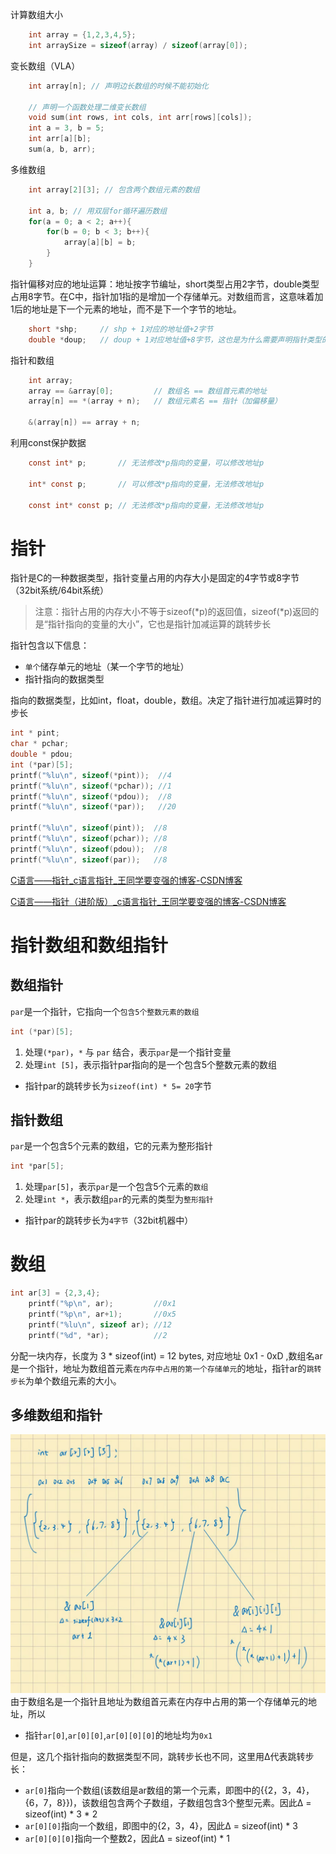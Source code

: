 计算数组大小

```c
    int array = {1,2,3,4,5};
    int arraySize = sizeof(array) / sizeof(array[0]);
```

变长数组（VLA）

```c
    int array[n]; // 声明边长数组的时候不能初始化

    // 声明一个函数处理二维变长数组
    void sum(int rows, int cols, int arr[rows][cols]);
    int a = 3, b = 5;
    int arr[a][b];
    sum(a, b, arr);
```

多维数组

```c
    int array[2][3]; // 包含两个数组元素的数组

    int a, b; // 用双层for循环遍历数组
    for(a = 0; a < 2; a++){
        for(b = 0; b < 3; b++){
            array[a][b] = b;
        }
    }
```

指针偏移对应的地址运算：地址按字节编址，short类型占用2字节，double类型占用8字节。在C中，指针加1指的是增加一个存储单元。对数组而言，这意味着加1后的地址是下一个元素的地址，而不是下一个字节的地址。

```c
    short *shp;     // shp + 1对应的地址值+2字节 
    double *doup;   // doup + 1对应地址值+8字节，这也是为什么需要声明指针类型的原因
```

指针和数组

```c
    int array;
    array == &array[0];         // 数组名 == 数组首元素的地址
    array[n] == *(array + n);   // 数组元素名 == 指针（加偏移量）
    
    &(array[n]) == array + n;
```

利用const保护数据

```c
    const int* p;       // 无法修改*p指向的变量，可以修改地址p

    int* const p;       // 可以修改*p指向的变量，无法修改地址p

    const int* const p; // 无法修改*p指向的变量，无法修改地址p
```

# 指针
指针是C的一种数据类型，指针变量占用的内存大小是固定的4字节或8字节（32bit系统/64bit系统）

>注意：指针占用的内存大小不等于sizeof(*p)的返回值，sizeof(*p)返回的是“指针指向的变量的大小”，它也是指针加减运算的跳转步长

指针包含以下信息：
- `单个`储存单元的地址（某一个字节的地址）
- 指针指向的数据类型

指向的数据类型，比如int，float，double，数组。决定了指针进行加减运算时的步长

```c
int * pint;
char * pchar;
double * pdou;
int (*par)[5];
printf("%lu\n", sizeof(*pint));  //4
printf("%lu\n", sizeof(*pchar)); //1
printf("%lu\n", sizeof(*pdou));  //8
printf("%lu\n", sizeof(*par));   //20

printf("%lu\n", sizeof(pint));  //8
printf("%lu\n", sizeof(pchar)); //8
printf("%lu\n", sizeof(pdou));  //8
printf("%lu\n", sizeof(par));   //8
```
[C语言——指针_c语言指针_王同学要变强的博客-CSDN博客](/media/C%E8%AF%AD%E8%A8%80%E2%80%94%E2%80%94%E6%8C%87%E9%92%88_c%E8%AF%AD%E8%A8%80%E6%8C%87%E9%92%88_%E7%8E%8B%E5%90%8C%E5%AD%A6%E8%A6%81%E5%8F%98%E5%BC%BA%E7%9A%84%E5%8D%9A%E5%AE%A2-CSDN%E5%8D%9A%E5%AE%A2.mhtml)

[C语言——指针（进阶版）_c语言指针_王同学要变强的博客-CSDN博客](/media/C%E8%AF%AD%E8%A8%80%E2%80%94%E2%80%94%E6%8C%87%E9%92%88%EF%BC%88%E8%BF%9B%E9%98%B6%E7%89%88%EF%BC%89_c%E8%AF%AD%E8%A8%80%E6%8C%87%E9%92%88_%E7%8E%8B%E5%90%8C%E5%AD%A6%E8%A6%81%E5%8F%98%E5%BC%BA%E7%9A%84%E5%8D%9A%E5%AE%A2-CSDN%E5%8D%9A%E5%AE%A2.mhtml)


# 指针数组和数组指针
## 数组指针
`par`是一个指针，它指向一个`包含5个整数元素的数组`
```c
int (*par)[5];
```
1. 处理`(*par)`，`*` 与 `par` 结合，表示`par`是一个指针变量
2. 处理`int [5]`，表示指针par指向的是一个包含5个整数元素的数组
- 指针par的跳转步长为`sizeof(int) * 5= 20`字节
## 指针数组
`par`是一个包含5个元素的数组，它的元素为整形指针
```c
int *par[5];
```
1. 处理`par[5]`，表示`par`是一个包含5个元素的`数组`
2. 处理`int *`，表示数组`par`的元素的类型为`整形指针`
- 指针par的跳转步长为`4字节`（32bit机器中）


# 数组
```c
int ar[3] = {2,3,4};
    printf("%p\n", ar);         //0x1
    printf("%p\n", ar+1);       //0x5
    printf("%lu\n", sizeof ar); //12
    printf("%d", *ar);          //2
```
分配一块内存，长度为 3 * sizeof(int) = 12 bytes, 对应地址 0x1 - 0xD ,数组名ar是一个指针，地址为数组首元素`在内存中占用的第一个存储单元`的地址，指针ar的`跳转步长`为单个数组元素的大小。

## 多维数组和指针
![Alt text](media/94e937096675ecd3bcb46f209581afe.jpg)
由于数组名是一个指针且地址为数组首元素在内存中占用的第一个存储单元的地址，所以
- 指针`ar[0]`,`ar[0][0]`,`ar[0][0][0]`的地址均为`0x1`

但是，这几个指针指向的数据类型不同，跳转步长也不同，这里用Δ代表跳转步长：

- `ar[0]`指向一个数组(该数组是ar数组的第一个元素，即图中的{{2，3，4}，{6，7，8}})，该数组包含两个子数组，子数组包含3个整型元素。因此Δ = sizeof(int) * 3 * 2
- `ar[0][0]`指向一个数组，即图中的{2，3，4}，因此Δ = sizeof(int) * 3
- `ar[0][0][0]`指向一个整数2，因此Δ = sizeof(int) * 1